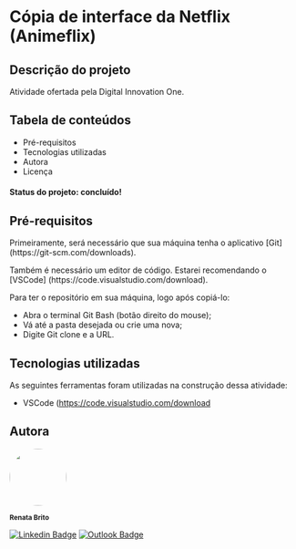 # Cópia de interface da Netflix (Animeflix)



## Descrição do projeto

<p>Atividade ofertada pela Digital Innovation One.</p>



## Tabela de conteúdos

<!--ts-->

* Pré-requisitos
* Tecnologias utilizadas
* Autora
* Licença

<!--te-->



#### Status do projeto: concluído!



## Pré-requisitos

<p>Primeiramente, será necessário que sua máquina tenha o aplicativo [Git] (https://git-scm.com/downloads).</p>

<p>Também é necessário um editor de código. Estarei recomendando o [VSCode] (https://code.visualstudio.com/download).</p>



Para ter o repositório em sua máquina, logo após copiá-lo:

* Abra o terminal Git Bash (botão direito do mouse);
* Vá até a pasta desejada ou crie uma nova;
* Digite Git clone e a URL.





## Tecnologias utilizadas

As seguintes ferramentas foram utilizadas na construção dessa atividade: 

* VSCode (https://code.visualstudio.com/download





## Autora

<img style="border-radius: 50%;" src="https://avatars.githubusercontent.com/u/93830634?s=400&u=6adaba5d61e8bc151b25462fb36582bb32a7e146&v=4" width="100px;" height="100px;" alt=""/>

<sub><b>Renata Brito</b></sub>

[![Linkedin Badge](https://img.shields.io/badge/-Renata-blue?style=flat-square&logo=Linkedin&logoColor=white&link=https://www.linkedin.com/in/renata-brito-601b83222/)](https://www.linkedin.com/in/renata-brito-601b83222/)
[![Outlook Badge](https://img.shields.io/badge/-renatabc12@outlook.com-c14438?style=flat-square&logo=Outlook&logoColor=white&link=mailto:renatabc12@outlook.com)](mailto:renatabc12@outlook.com)